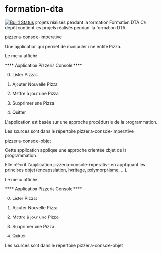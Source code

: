 # formation-dta
[![Build Status](http://ns377570.ip-5-196-89.eu:8080/job/Shang%20Pagotto-Pizzeria-Build/badge/icon)](http://ns377570.ip-5-196-89.eu:8080/job/Shang%20Pagotto-Pizzeria-Build/)
projets réalisés pendant la formation
Formation DTA
Ce dépôt contient les projets réalisés pendant la formation DTA.

pizzeria-console-imperative

Une application qui permet de manipuler une entité Pizza.

Le menu affiché

**** Application Pizzeria Console ****


0. Lister Pizzas
 
1. Ajouter Nouvelle Pizza

2. Mettre à jour une Pizza

3. Supprimer une Pizza

4. Quitter

L'application est basée sur une approche procédurale de la programmation.

Les sources sont dans le répertoire pizzeria-console-imperative

pizzeria-console-objet

Cette application applique une approche orientée objet de la programmation.

Elle réécrit l'application pizzeria-console-imperative en appliquant les principes objet (encapsulation, héritage, polymorphisme, ...).

Le menu affiché

**** Application Pizzeria Console ****

0. Lister Pizzas

1. Ajouter Nouvelle Pizza

2. Mettre à jour une Pizza

3. Supprimer une Pizza

4. Quitter

Les sources sont dans le répertoire pizzeria-console-objet
